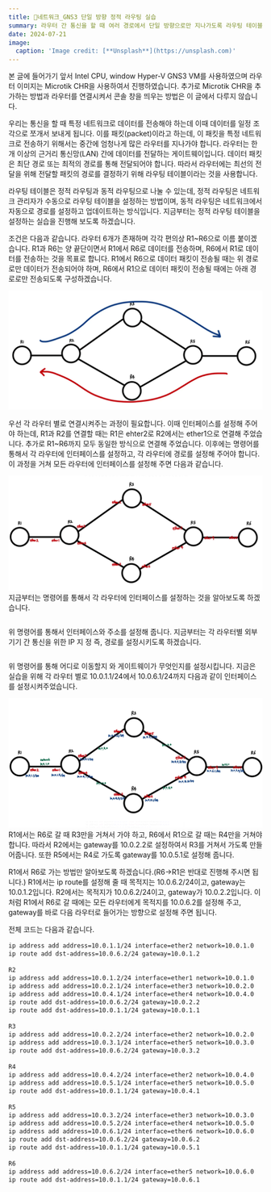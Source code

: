 ```yaml
---
title: 🛜네트워크_GNS3 단일 방향 정적 라우팅 실습
summary: 라우터 간 통신을 할 때 여러 경로에서 단일 방향으로만 지나가도록 라우팅 테이블을 구성하는 정적 라우팅을 실습합니다.
date: 2024-07-21
image:
  caption: 'Image credit: [**Unsplash**](https://unsplash.com)'
---
```

본 글에 들어가기 앞서 Intel CPU, window Hyper-V GNS3 VM를 사용하였으며 라우터 이미지는 Microtik CHR을 사용하여서 진행하였습니다. 추가로 Microtik CHR을 추가하는 방법과 라우터를 연결시켜서 콘솔 창을 띄우는 방법은 이 글에서 다루지 않습니다.

우리는 통신을 할 때 특정 네트워크로 데이터를 전송해야 하는데 이때 데이터를 일정 조각으로 쪼개서 보내게 됩니다. 이를 패킷(packet)이라고 하는데, 이 패킷을 특정 네트워크로 전송하기 위해서는 중간에 엄청나게 많은 라우터를 지나가야 합니다. 라우터는 한 개 이상의 근거리 통신망(LAN) 간에 데이터를 전달하는 게이트웨이입니다. 데이터 패킷은 최단 경로 또는 최적의 경로를 통해 전달되어야 합니다. 따라서 라우터에는 최선의 전달을 위해 전달할 패킷의 경로를 결정하기 위해 라우팅 테이블이라는 것을 사용합니다.

라우팅 테이블은 정적 라우팅과 동적 라우팅으로 나눌 수 있는데, 정적 라우팅은 네트워크 관리자가 수동으로 라우팅 테이블을 설정하는 방법이며, 동적 라우팅은 네트워크에서 자동으로 경로를 설정하고 업데이트하는 방식입니다. 지금부터는 정적 라우팅 테이블을 설정하는 실습을 진행해 보도록 하겠습니다.

조건은 다음과 같습니다.
라우터 6개가 존재하며 각각 편의상 R1~R6으로 이름 붙이겠습니다. R1과 R6는 양 끝단이면서 R1에서 R6로 데이터를 전송하며, R6에서 R1로 데이터를 전송하는 것을 목표로 합니다. R1에서 R6으로 데이터 패킷이 전송될 때는 위 경로로만 데이터가 전송되어야 하며, R6에서 R1으로 데이터 패킷이 전송될 때에는 아래 경로로만 전송되도록 구성하겠습니다.

![screen reader text](image1.png "caption")

우선 각 라우터 별로 연결시켜주는 과정이 필요합니다. 이때 인터페이스를 설정해 주어야 하는데, R1과 R2를 연결할 때는 R1은 ehter2로 R2에서는 ether1으로 연결해 주었습니다. 추가로 R1~R6까지 모두 동일한 방식으로 연결해 주었습니다. 이후에는 명령어를 통해서 각 라우터에 인터페이스를 설정하고, 각 라우터에 경로를 설정해 주어야 합니다. 이 과정을 거쳐 모든 라우터에 인터페이스를 설정해 주면 다음과 같습니다.


![screen reader text](image2.png "caption")
지금부터는 명령어를 통해서 각 라우터에 인터페이스를 설정하는 것을 알아보도록 하겠습니다.
```ip address add address=OOO.OOO.OOO.OOO/OO interface=인터페이스 이름 network=OOO.OOO.OOO.OOO
```
위 명령어를 통해서 인터페이스와 주소를 설정해 줍니다.
지금부터는 각 라우터별 외부 기기 간 통신을 위한 IP 지 정 즉, 경로를 설정시키도록 하겠습니다.

```ip route add dst-address=OOO.OOO.OOO.OOO/OO gateway=OO.OO.OO.OO
```
위 명령어를 통해 어디로 이동할지 와 게이트웨이가 무엇인지를 설정시킵니다. 지금은 실습을 위해 각 라우터 별로 10.0.1.1/24에서 10.0.6.1/24까지 다음과 같이 인터페이스를 설정시켜주었습니다.

![screen reader text](image3.png "caption")
R1에서는 R6로 갈 때 R3만을 거쳐서 가야 하고, R6에서 R1으로 갈 때는 R4만을 거쳐야 합니다. 따라서 R2에서는 gateway를 10.0.2.2로 설정하여서 R3를 거쳐서 가도록 만들어줍니다. 또한 R5에서는 R4로 가도록 gateway를 10.0.5.1로 설정해 줍니다.

R1에서 R6로 가는 방법만 알아보도록 하겠습니다.(R6->R1은 반대로 진행해 주시면 됩니다.) R1에서는 ip route를 설정해 줄 때 목적지는 10.0.6.2/24이고, gateway는 10.0.1.2입니다. R2에서는 목적지가 10.0.6.2/24이고, gateway가 10.0.2.2입니다. 이처럼 R1에서 R6로 갈 때에는 모든 라우터에게 목적지를 10.0.6.2를 설정해 주고, gateway를 바로 다음 라우터로 들어가는 방향으로 설정해 주면 됩니다.

전체 코드는 다음과 같습니다.

```R1
ip address add address=10.0.1.1/24 interface=ether2 network=10.0.1.0
ip route add dst-address=10.0.6.2/24 gateway=10.0.1.2

R2
ip address add address=10.0.1.2/24 interface=ether1 network=10.0.1.0
ip address add address=10.0.2.1/24 interface=ether3 network=10.0.2.0
ip address add address=10.0.4.1/24 interface=ether4 network=10.0.4.0
ip route add dst-address=10.0.6.2/24 gateway=10.0.2.2
ip route add dst-address=10.0.1.1/24 gateway=10.0.1.1

R3
ip address add address=10.0.2.2/24 interface=ether2 network=10.0.2.0
ip address add address=10.0.3.1/24 interface=ether5 network=10.0.3.0
ip route add dst-address=10.0.6.2/24 gateway=10.0.3.2

R4
ip address add address=10.0.4.2/24 interface=ether2 network=10.0.4.0
ip address add address=10.0.5.1/24 interface=ether5 network=10.0.5.0
ip route add dst-address=10.0.1.1/24 gateway=10.0.4.1

R5
ip address add address=10.0.3.2/24 interface=ether3 network=10.0.3.0
ip address add address=10.0.5.2/24 interface=ether4 network=10.0.5.0
ip address add address=10.0.6.1/24 interface=ether6 network=10.0.6.0
ip route add dst-address=10.0.6.2/24 gateway=10.0.6.2
ip route add dst-address=10.0.1.1/24 gateway=10.0.5.1

R6
ip address add address=10.0.6.2/24 interface=ether5 network=10.0.6.0
ip route add dst-address=10.0.1.1/24 gateway=10.0.6.1
```